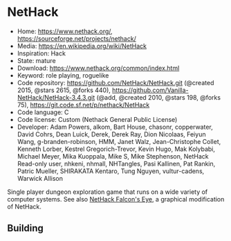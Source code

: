 # NetHack

- Home: https://www.nethack.org/, https://sourceforge.net/projects/nethack/
- Media: https://en.wikipedia.org/wiki/NetHack
- Inspiration: Hack
- State: mature
- Download: https://www.nethack.org/common/index.html
- Keyword: role playing, roguelike
- Code repository: https://github.com/NetHack/NetHack.git (@created 2015, @stars 2615, @forks 440), https://github.com/Vanilla-NetHack/NetHack-3.4.3.git (@add, @created 2010, @stars 198, @forks 75), https://git.code.sf.net/p/nethack/NetHack
- Code language: C
- Code license: Custom (Nethack General Public License)
- Developer: Adam Powers, alkom, Bart House, chasonr, copperwater, David Cohrs, Dean Luick, Derek, Derek Ray, Dion Nicolaas, Feiyun Wang, g-branden-robinson, HMM, Janet Walz, Jean-Christophe Collet, Kenneth Lorber, Kestrel Gregorich-Trevor, Kevin Hugo, Mak Kolybabi, Michael Meyer, Mika Kuoppala, Mike S, Mike Stephenson, NetHack Read-only user, nhkeni, nhmall, NHTangles, Pasi Kallinen, Pat Rankin, Patric Mueller, SHIRAKATA Kentaro, Tung Nguyen, vultur-cadens, Warwick Allison

Single player dungeon exploration game that runs on a wide variety of computer systems.
See also [NetHack Falcon's Eye](https://sourceforge.net/projects/falconseye/), a graphical modification of NetHack.

## Building

